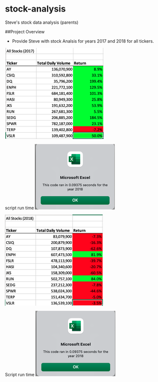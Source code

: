 # stock-analysis
Steve's stock data analysis (parents)

##Project Overview

* Provide Steve with stock Analsis for years 2017 and 2018 for all tickers.


![](/resource/VBA_Challenge_2017.png)

script run time
![](/resource/VBA_Challenge_2018_refactored.png)


![](/resource/VBA_Challenge_2018.png)

Script run time
![](/resource/VBA_Challenge_2018_refactored.png)


